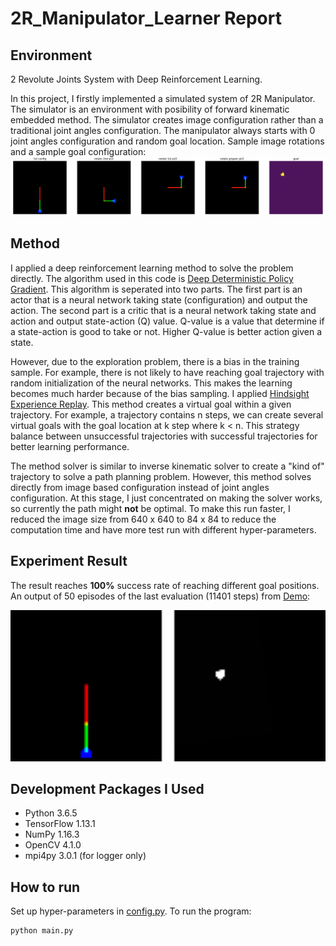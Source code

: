 # 2R_Manipulator_Learner Report
## Environment
2 Revolute Joints System with Deep Reinforcement Learning.

In this project, I firstly implemented a simulated system of 2R Manipulator. 
The simulator is an environment with posibility of forward kinematic embedded method.
The simulator creates image configuration rather than a traditional joint angles configuration.
The manipulator always starts with 0 joint angles configuration and random goal location.
Sample image rotations and a sample goal configuration:
<img src="assets/sample.png" />

## Method
I applied a deep reinforcement learning method to solve the problem directly.
The algorithm used in this code is [Deep Deterministic Policy Gradient](https://arxiv.org/pdf/1509.02971.pdf).
This algorithm is seperated into two parts. 
The first part is an actor that is a neural network taking state (configuration) and output the action.
The second part is a critic that is a neural network taking state and action and output state-action (Q) value.
Q-value is a value that determine if a state-action is good to take or not. 
Higher Q-value is better action given a state.

However, due to the exploration problem, there is a bias in the training sample. 
For example, there is not likely to have reaching goal trajectory with random initialization of the neural networks.
This makes the learning becomes much harder because of the bias sampling.
I applied [Hindsight Experience Replay](https://arxiv.org/pdf/1707.01495.pdf).
This method creates a virtual goal within a given trajectory.
For example, a trajectory contains n steps, we can create several virtual goals with the goal location at k step where k < n.
This strategy balance between unsuccessful trajectories with successful trajectories for better learning performance.

The method solver is similar to inverse kinematic solver to create a "kind of" trajectory to solve a path planning problem.
However, this method solves directly from image based configuration instead of joint angles configuration.
At this stage, I just concentrated on making the solver works, so currently the path might **not** be optimal.
To make this run faster, I reduced the image size from 640 x 640 to 84 x 84 to reduce the computation time and have more test run with different hyper-parameters.

## Experiment Result
The result reaches **100%** success rate of reaching different goal positions. An output of 50 episodes of the last evaluation (11401 steps) from [Demo](Demo.ipynb):

<img src="assets/movie.gif" width=640 />

## Development Packages I Used
- Python 3.6.5
- TensorFlow 1.13.1
- NumPy 1.16.3
- OpenCV 4.1.0
- mpi4py 3.0.1 (for logger only)

## How to run
Set up hyper-parameters in [config.py](./config.py). To run the program:
```
python main.py
```
